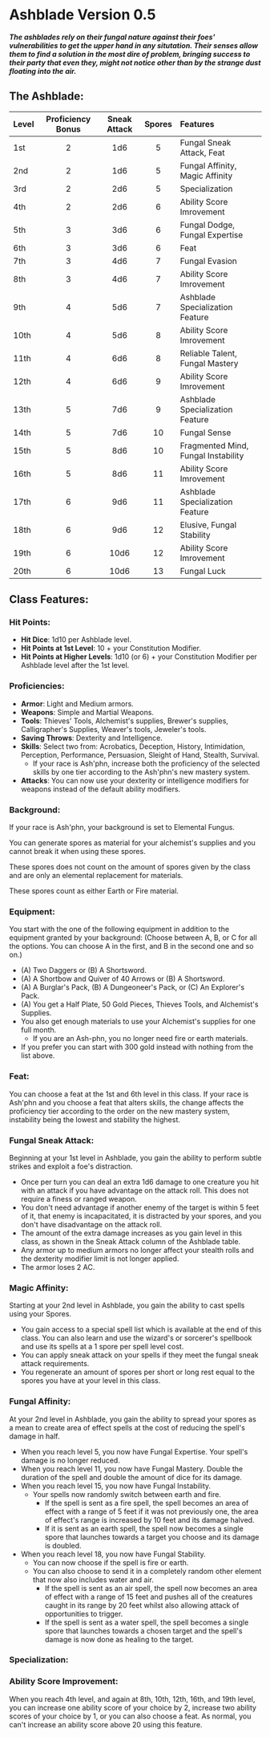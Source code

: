 # **Ashblade** Version **0.5**
***The ashblades rely on their fungal nature against their foes' vulnerabilities to get the upper hand in any situtation. Their senses allow them to find a solution in the most dire of problem, bringing success to their party that even they, might not notice other than by the strange dust floating into the air.***

## **The Ashblade:**

| Level | Proficiency Bonus | Sneak Attack | Spores | Features                            |
|:------|:-----------------:|:------------:|:------:|:------------------------------------|
| 1st   |         2         |     1d6      |   5    | Fungal Sneak Attack, Feat           |
| 2nd   |         2         |     1d6      |   5    | Fungal Affinity, Magic Affinity     |
| 3rd   |         2         |     2d6      |   5    | Specialization                      |
| 4th   |         2         |     2d6      |   6    | Ability Score Imrovement            |
| 5th   |         3         |     3d6      |   6    | Fungal Dodge, Fungal Expertise      |
| 6th   |         3         |     3d6      |   6    | Feat                                |
| 7th   |         3         |     4d6      |   7    | Fungal Evasion                      |
| 8th   |         3         |     4d6      |   7    | Ability Score Imrovement            |
| 9th   |         4         |     5d6      |   7    | Ashblade Specialization Feature     |
| 10th  |         4         |     5d6      |   8    | Ability Score Imrovement            |
| 11th  |         4         |     6d6      |   8    | Reliable Talent, Fungal Mastery     |
| 12th  |         4         |     6d6      |   9    | Ability Score Imrovement            |
| 13th  |         5         |     7d6      |   9    | Ashblade Specialization Feature     |
| 14th  |         5         |     7d6      |   10   | Fungal Sense                        |
| 15th  |         5         |     8d6      |   10   | Fragmented Mind, Fungal Instability |
| 16th  |         5         |     8d6      |   11   | Ability Score Imrovement            |
| 17th  |         6         |     9d6      |   11   | Ashblade Specialization Feature     |
| 18th  |         6         |     9d6      |   12   | Elusive, Fungal Stability           |
| 19th  |         6         |     10d6     |   12   | Ability Score Imrovement            |
| 20th  |         6         |     10d6     |   13   | Fungal Luck                         |


## **Class Features:**
### **Hit Points**:
- **Hit Dice**: 1d10 per Ashblade level.
- **Hit Points at 1st Level**: 10 + your Constitution Modifier.
- **Hit Points at Higher Levels**: 1d10 (or 6) + your Constitution Modifier per Ashblade level after the 1st level.

### **Proficiencies**:
- **Armor**: Light and Medium armors.
- **Weapons**: Simple and Martial Weapons.
- **Tools**: Thieves' Tools, Alchemist's supplies, Brewer's supplies, Calligrapher's Supplies, Weaver's tools, Jeweler's tools.
- **Saving Throws**: Dexterity and Intelligence.
- **Skills**: Select two from: Acrobatics, Deception, History, Intimidation, Perception, Performance, Persuasion, Sleight of Hand, Stealth, Survival.
  - If your race is Ash'phn, increase both the proficiency of the selected skills by one tier according to the Ash'phn's new mastery system.
- **Attacks**: You can now use your dexterity or intelligence modifiers for weapons instead of the default ability modifiers.

### **Background**:
If your race is Ash'phn, your background is set to Elemental Fungus.

You can generate spores as material for your alchemist's supplies and you cannot break it when using these spores.

These spores does not count on the amount of spores given by the class and are only an elemental replacement for materials.

These spores count as either Earth or Fire material.

### **Equipment**:
You start with the one of the following equipment in addition to the equipment granted by your background:
(Choose between A, B, or C for all the options. You can choose A in the first, and B in the second one and so on.)
- (A) Two Daggers or (B) A Shortsword.
- (A) A Shortbow and Quiver of 40 Arrows or (B) A Shortsword.
- (A) A Burglar's Pack, (B) A Dungeoneer's Pack, or (C) An Explorer's Pack.
- (A) You get a Half Plate, 50 Gold Pieces, Thieves Tools, and Alchemist's Supplies.
- You also get enough materials to use your Alchemist's supplies for one full month.
    - If you are an Ash-phn, you no longer need fire or earth materials.
- If you prefer you can start with 300 gold instead with nothing from the list above.

### **Feat**:
You can choose a feat at the 1st and 6th level in this class.
If your race is Ash'phn and you choose a feat that alters skills, the change affects the proficiency tier according to the order on the new mastery system, instability being the lowest and stability the highest.

### **Fungal Sneak Attack**:
Beginning at your 1st level in Ashblade, you gain the ability to perform subtle strikes and exploit a foe's distraction.
- Once per turn you can deal an extra 1d6 damage to one creature you hit with an attack if you have advantage on the attack roll. This does not require a finess or ranged weapon.
- You don't need advantage if another enemy of the target is within 5 feet of it, that enemy is incapacitated, it is distracted by your spores, and you don't have disadvantage on the attack roll.
- The amount of the extra damage increases as you gain level in this class, as shown in the Sneak Attack column of the Ashblade table.
- Any armor up to medium armors no longer affect your stealth rolls and the dexterity modifier limit is not longer applied.
- The armor loses 2 AC.

### **Magic Affinity**:
Starting at your 2nd level in Ashblade, you gain the ability to cast spells using your Spores.
- You gain access to a special spell list which is available at the end of this class. You can also learn and use the wizard's or sorcerer's spellbook and use its spells at a 1 spore per spell level cost.
- You can apply sneak attack on your spells if they meet the fungal sneak attack requirements.
- You regenerate an amount of spores per short or long rest equal to the spores you have at your level in this class.

### **Fungal Affinity**:
At your 2nd level in Ashblade, you gain the ability to spread your spores as a mean to create area of effect spells at the cost of reducing the spell's damage in half.
- When you reach level 5, you now have Fungal Expertise. Your spell's damage is no longer reduced.
- When you reach level 11, you now have Fungal Mastery. Double the duration of the spell and double the amount of dice for its damage.
- When you reach level 15, you now have Fungal Instability.
  - Your spells now randomly switch between earth and fire.
    - If the spell is sent as a fire spell, the spell becomes an area of effect with a range of 5 feet if it was not previously one, the area of effect's range is increased by 10 feet and its damage halved.
    - If it is sent as an earth spell, the spell now becomes a single spore that launches towards a target you choose and its damage is doubled.
- When you reach level 18, you now have Fungal Stability.
  - You can now choose if the spell is fire or earth.
  - You can also choose to send it in a completely random other element that now also includes water and air.
    - If the spell is sent as an air spell, the spell now becomes an area of effect with a range of 15 feet and pushes all of the creatures caught in its range by 20 feet whilst also allowing attack of opportunities to trigger.
    - If the spell is sent as a water spell, the spell becomes a single spore that launches towards a chosen target and the spell's damage is now done as healing to the target.

### **Specialization**:

### **Ability Score Improvement**:
When you reach 4th level, and again at 8th, 10th, 12th, 16th, and 19th level, you can increase one ability score of your choice by 2, increase two ability scores of your choice by 1, or you can also choose a feat. As normal, you can't increase an ability score above 20 using this feature.
